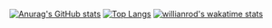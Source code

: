 [![Anurag's GitHub stats](https://github-readme-stats.vercel.app/api?username=tkt0506&count_private=true&show_icons=true)](https://github.com/anuraghazra/github-readme-stats) 
[![Top Langs](https://github-readme-stats.vercel.app/api/top-langs/?username=tkt0506&layout=compact)](https://github.com/anuraghazra/github-readme-stats) 
[![willianrod's wakatime stats](https://github-readme-stats.vercel.app/api/wakatime?username=tkt0506)](https://github.com/anuraghazra/github-readme-stats)
